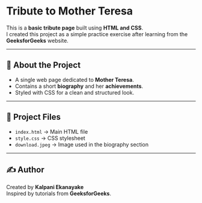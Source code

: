 #  Tribute to Mother Teresa

This is a **basic tribute page** built using **HTML and CSS**.  
I created this project as a simple practice exercise after learning from the **GeeksforGeeks** website.  

---

## 📖 About the Project
- A single web page dedicated to **Mother Teresa**.  
- Contains a short **biography** and her **achievements**.  
- Styled with CSS for a clean and structured look.  

---

## 📂 Project Files
- `index.html` → Main HTML file  
- `style.css` → CSS stylesheet  
- `download.jpeg` → Image used in the biography section  

---


## ✍️ Author
Created by **Kalpani Ekanayake**  
Inspired by tutorials from **GeeksforGeeks**.  
